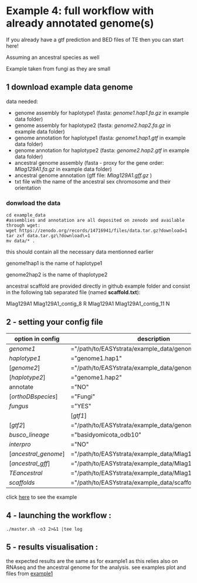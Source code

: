 # Example 4: full workflow with already annotated genome(s) 

If you already have a gtf prediction and BED files of TE then you can start here!

Assuming an ancestral species as well  
 
Example taken from fungi as they are small 

## 1 download example data genome

data needed:
 - genome assembly for haplotype1 (fasta: *genome1.hap1.fa.gz* in example data folder)
 - genome assembly for haplotype2 (fasta: *genome2.hap2.fa.gz* in example data folder)
 - genome annotation for haplotype1 (fasta: *genome1.hap1.gtf* in example data folder)
 - genome annotation for haplotype2 (fasta: *genome2.hap2.gtf* in example data folder)
 - ancestral genome assembly (fasta - proxy for the gene order: *Mlag129A1.fa.gz* in example data folder)
 - ancestral genome annotation (gff file: *Mlag129A1.gff.gz* )
 - txt file with the name of the ancestral sex chromosome and their orientation


### donwload the data 

```
cd example_data
#assemblies and annotation are all deposited on zenodo and available through wget:
wget https://zenodo.org/records/14716941/files/data.tar.gz?download=1
tar zxf data.tar.gz\?download\=1
mv data/* .
```

this should contain all the necessary data mentionned earlier 

genome1hap1 is the name of haplotype1

genome2hap2 is the name of thaplotype2

ancestral scaffold are provided directly in github example folder and consist in the following tab separated file (named **scaffold.txt**):  

Mlag129A1       Mlag129A1_contig_8      R
Mlag129A1       Mlag129A1_contig_11     N


## 2 - setting your config file


| option in config | description |
| --- | --- |
| *genome1* | ="/path/to/EASYstrata/example_data/genome1.hap1.fa.gz" |
| *haplotype1* | ="genome1.hap1" |
| \[*genome2*\] | ="/path/to/EASYstrata/example_data/genome1.hap2.fa.gz" |
| \[*haplotype2*\] | ="genome1.hap2" |
| annotate | ="NO" |
| \[*orthoDBspecies*\] | ="Fungi" |
| *fungus* | ="YES" |
|| \[*gtf1*\] | ="/path/to/EASYstrata/example_data/genome1.hap1.gff.gz"  |
| \[*gtf2*\] | ="/path/to/EASYstrata/example_data/genome2.hap2.gff.gz" |
| *busco_lineage* | ="basidyomicota_odb10" |
| *interpro* | ="NO" |
| \[*ancestral_genome*\] |  ="/path/to/EASYstrata/example_data/Mlag129.A1.fa.gz" |
| \[*ancestral_gff*\] | ="/path/to/EASYstrata/example_data/Mlag129.A1.gff" |
| *TEancestral* | ="/path/to/EASYstrata/example_data/Mlag129.A1.TE.bed" |
| *scaffolds* | ="/path/to/EASYstrata/example_data/scaffold.txt" |

click [here](example_data/example4.config) to see the example

## 4 - launching the workflow : 


```./master.sh -o3 2>&1 |tee log```


## 5 - results visualisation :

the expected results are the same as for example1 as this relies also on RNAseq and the ancestral genome for the analysis.
see examples plot and files from [example1](/example1.config)

